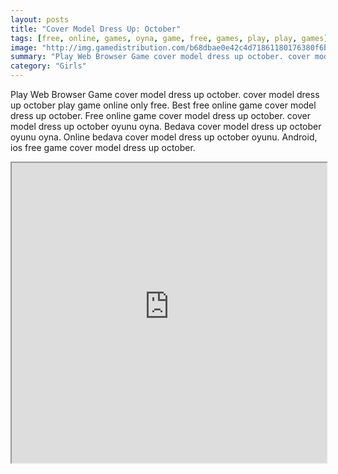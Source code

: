 ```yaml
---
layout: posts
title: "Cover Model Dress Up: October"
tags: [free, online, games, oyna, game, free, games, play, play, games]
image: "http://img.gamedistribution.com/b68dbae0e42c4d71861180176380f6b4.jpg"
summary: "Play Web Browser Game cover model dress up october. cover model dress up october play game online only free. Best free online game cover model dress up october. Free online game cover model dress up october. cover model dress up october oyunu oyna. Bedava cover model dress up october oyunu oyna. Online bedava cover model dress up october oyunu. Android, ios free game cover model dress up october."
category: "Girls"
---
```


Play Web Browser Game cover model dress up october. cover model dress up october play game online only free. Best free online game cover model dress up october. Free online game cover model dress up october. cover model dress up october oyunu oyna. Bedava cover model dress up october oyunu oyna. Online bedava cover model dress up october oyunu. Android, ios free game cover model dress up october.

<iframe width="100%" height="480px;" src="http://flash.gamedistribution.com?game=b68dbae0e42c4d71861180176380f6b4"></iframe>